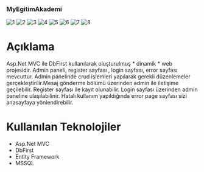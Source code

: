### MyEgitimAkademi

![1](https://github.com/saadetcatakakgunes1211/MyElearningProject/assets/131744493/2ce233f7-9422-4c3b-83c9-778f27f512fb)
![2](https://github.com/saadetcatakakgunes1211/MyElearningProject/assets/131744493/6ec213fa-7162-49df-8b19-eabc5f18364d)
![3](https://github.com/saadetcatakakgunes1211/MyElearningProject/assets/131744493/196aa2b0-6cfb-4d5d-b107-64aa7fb0b57c)
![4](https://github.com/saadetcatakakgunes1211/MyElearningProject/assets/131744493/380389b6-a468-4be6-9b64-b4affe9a66ac)
![5](https://github.com/saadetcatakakgunes1211/MyElearningProject/assets/131744493/e64b18f2-97c0-4e63-a87f-332e7abe6176)
![6](https://github.com/saadetcatakakgunes1211/MyElearningProject/assets/131744493/c7059fff-e3fd-43d0-bd5f-e1d5266267bf)
![7](https://github.com/saadetcatakakgunes1211/MyElearningProject/assets/131744493/199f30a4-04f7-480f-974d-1df77f42ad88)
![8](https://github.com/saadetcatakakgunes1211/MyElearningProject/assets/131744493/8bd031c4-91e1-4877-955e-deddaf1e2fb0)

# Açıklama
Asp.Net MVC ile DbFirst kullanılarak oluşturulmuş * dinamik * web projesidir. Admin paneli, register sayfası , login sayfası, error sayfası mevcuttur.
Admin panelinde crud işlemleri yapılarak gerekli düzenlemeler gerçekleştirilir.Mesaj gönderme bölümü üzerinden admin ile iletişime geçilebilir.
Register sayfası ile kayıt olunabilir. Login sayfası üzerinden admin paneline ulaşılabilinir. Hatalı kullanım yapıldığında error page sayfası sizi anasayfaya yönlendirebilir.

# Kullanılan Teknolojiler
- Asp.Net MVC
- DbFirst
- Entity Framework
- MSSQL

